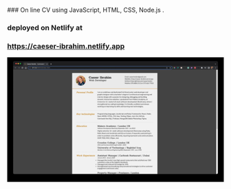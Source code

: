 ### On line CV using JavaScript, HTML, CSS, Node.js .

### deployed on Netlify at

### https://caeser-ibrahim.netlify.app

![screenshot](./Screenshot.jpg)
